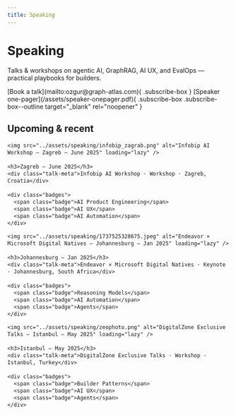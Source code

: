 ```yaml
---
title: Speaking
---
```


<div class="page-speaking" markdown="1">

# Speaking

Talks & workshops on agentic AI, GraphRAG, AI UX, and EvalOps — practical playbooks for builders.

<div class="speaking-cta" markdown="1">
[Book a talk](mailto:ozgur@graph-atlas.com){ .subscribe-box }
[Speaker one-pager](/assets/speaker-onepager.pdf){ .subscribe-box .subscribe-box--outline target="_blank" rel="noopener" }
</div>

## Upcoming & recent

<div class="talk-grid">
  <!-- DUPLICATE this .talk-card per event -->
  <div class="talk-card"
       data-date="2025-06-15"
       data-year="2025"
       data-type="Workshop"
       data-location="Zagreb, HR"
       data-tags="AI Product Engineering,AI UX,AI Automation">

    <img src="../assets/speaking/infobip_zagrab.png" alt="Infobip AI Workshop — Zagreb — June 2025" loading="lazy" />

    <h3>Zagreb — June 2025</h3>
    <div class="talk-meta">Infobip AI Workshop · Workshop · Zagreb, Croatia</div>

    <div class="badges">
      <span class="badge">AI Product Engineering</span>
      <span class="badge">AI UX</span>
      <span class="badge">AI Automation</span>
    </div>

  </div>

  <div class="talk-card"
       data-date="2025-01-20"
       data-year="2025"
       data-type="Keynote"
       data-location="Johannesburg, ZA"
       data-tags="Reasoning Models,AI Automation,Agents">

    <img src="../assets/speaking/1737525328675.jpeg" alt="Endeavor × Microsoft Digital Natives — Johannesburg — Jan 2025" loading="lazy" />

    <h3>Johannesburg — Jan 2025</h3>
    <div class="talk-meta">Endeavor × Microsoft Digital Natives · Keynote · Johannesburg, South Africa</div>

    <div class="badges">
      <span class="badge">Reasoning Models</span>
      <span class="badge">AI Automation</span>
      <span class="badge">Agents</span>
    </div>

  </div>

  <div class="talk-card"
       data-date="2025-05-27"
       data-year="2025"
       data-type="Tech Talk"
       data-location="Istanbul, TR"
       data-tags="Builder Patterns,AI UX,Agents">

    <img src="../assets/speaking/zeophoto.png" alt="DigitalZone Exclusive Talks — Istanbul — May 2025" loading="lazy" />

    <h3>Istanbul — May 2025</h3>
    <div class="talk-meta">DigitalZone Exclusive Talks · Workshop · Istanbul, Turkey</div>

    <div class="badges">
      <span class="badge">Builder Patterns</span>
      <span class="badge">AI UX</span>
      <span class="badge">Agents</span>
    </div>

  </div>


</div>

 </div>
